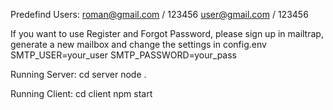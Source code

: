Predefind Users:
roman@gmail.com / 123456
user@gmail.com  / 123456

If you want to use Register and Forgot Password, please sign up in mailtrap, generate a new mailbox and change the settings in config.env
SMTP_USER=your_user
SMTP_PASSWORD=your_pass


Running Server:
cd server
node .

Running Client:
cd client
npm start
